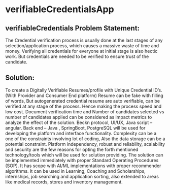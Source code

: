# verifiableCredentialsApp
verifiableCredentials
Problem Statement:
--------------------------------

The Credential verification process is usually done at the last stages of any selection/application process, which causes a massive waste of time and money. Verifying all credentials for everyone at initial stage is also hectic work. But credentials are needed to be verified to ensure trust of the candidate.

Solution:
--------------

To create a Digitally Verifiable Resumes/profile with Unique Credential ID’s. (With Provider and Consumer End platform)
Resume can be fake with filling of words, But autogenerated credential resume are auto verifiable, can be verified at any stage of the process. Hence making the process speed and low cost.
Document verification time and Number of candidates selected vs number of candidates applied can be considered as impact metrics to analyze the effect of the solution.
Beckn protocol, UI/UX, Java script – angular. Back end – Java , SpringBoot, PostgreSQL will be used for developing the platform and interface functionality.
Complexity can be a one of the constraints involving lot of coding, Also the data storage can be a potential constraint.
Platform independency, robust and reliability, scalability and security are the few reasons for opting the forth mentioned technology/tools which will be  used for solution providing.
The solution can be implemented immediately with proper Standard Operating Procedures (SOP).
It has scope with AI/ML implementations with proper recommender algorithms. It can be used in Learning, Coaching and Scholarships, internships, job searching and application sorting, also extended to areas like medical records, stores and inventory management.
